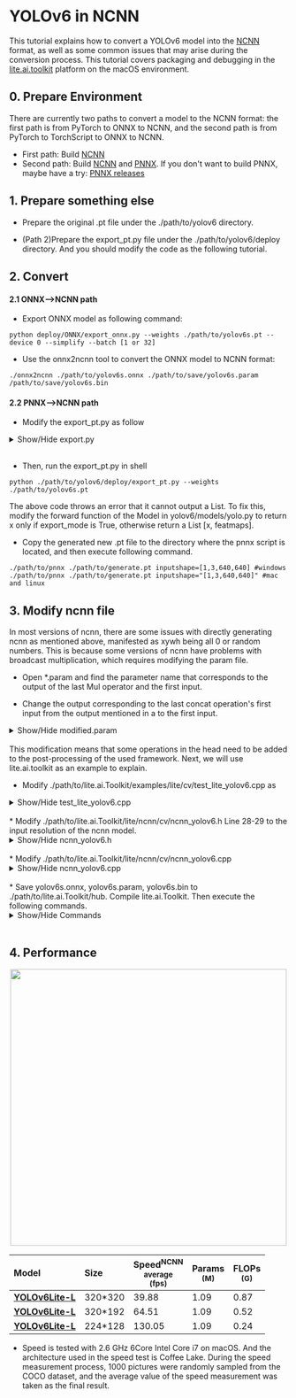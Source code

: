 # YOLOv6 in NCNN

This tutorial explains how to convert a YOLOv6 model into the [NCNN](https://github.com/Tencent/ncnn) format, as well as some common issues that may arise during the conversion process. This tutorial covers packaging and debugging in the [lite.ai.toolkit](https://github.com/DefTruth/lite.ai.toolkit) platform on the macOS environment.

## 0. Prepare Environment

There are currently two paths to convert a model to the NCNN format: the first path is from PyTorch to ONNX to NCNN, and the second path is from PyTorch to TorchScript to ONNX to NCNN.
* First path: Build [NCNN](https://github.com/Tencent/ncnn)
* Second path: Build [NCNN](https://github.com/Tencent/ncnn) and [PNNX](https://github.com/Tencent/ncnn/tree/master/tools/pnnx). If you don't want to build PNNX, maybe have a try: [PNNX releases](https://github.com/pnnx/pnnx/releases)

## 1. Prepare something else

* Prepare the original .pt file under the ./path/to/yolov6 directory.

* (Path 2)Prepare the export_pt.py file under the ./path/to/yolov6/deploy directory. And you should modify the code as the following tutorial.

## 2. Convert

#### 2.1 ONNX-->NCNN path

* Export ONNX model as following command:

```shell
python deploy/ONNX/export_onnx.py --weights ./path/to/yolov6s.pt --device 0 --simplify --batch [1 or 32]
```

* Use the onnx2ncnn tool to convert the ONNX model to NCNN format:

```shell
./onnx2ncnn ./path/to/yolov6s.onnx ./path/to/save/yolov6s.param /path/to/save/yolov6s.bin
```

#### 2.2 PNNX-->NCNN path

* Modify the export_pt.py as follow
<details>
    <summary>Show/Hide export.py</summary>

    #!/usr/bin/env python3
    # -*- coding:utf-8 -*-
    import argparse
    import sys
    import os
    import torch
    import torch.nn as nn

    ROOT = os.getcwd()
    if str(ROOT) not in sys.path:
        sys.path.append(str(ROOT))

    from yolov6.models.yolo import *
    from yolov6.models.effidehead import Detect
    from yolov6.layers.common import *
    from yolov6.utils.events import LOGGER
    from yolov6.utils.checkpoint import load_checkpoint

    if __name__ == '__main__':
        parser = argparse.ArgumentParser()
        parser.add_argument('--weights', type=str, default='./yolov6s.pt', help='weights path')
        parser.add_argument('--half', action='store_true', help='FP16 half-precision export')
        parser.add_argument('--device', default='cpu', help='cuda device, i.e. 0 or 0,1,2,3 or cpu')
        parser.add_argument('--inplace', action='store_true', help='set Detect() inplace=True')
        args = parser.parse_args()
        print(args)

        cuda = args.device != 'cpu' and torch.cuda.is_available()
        device = torch.device(f'cuda:{args.device}' if cuda else 'cpu')
        assert not (device.type == 'cpu' and args.half), '--half only compatible with GPU export, i.e. use --device 0'
        model = load_checkpoint(args.weights, map_location=device, inplace=True, fuse=True)  # load FP32 model
        for layer in model.modules():
            if isinstance(layer, RepVGGBlock):
                layer.switch_to_deploy()

        if args.half:
            model = model.half()
        model.eval()
        for k, m in model.named_modules():
            if isinstance(m, Conv):
                if isinstance(m.act, nn.SiLU):
                    m.act = SiLU()
            elif isinstance(m, Detect):
                m.inplace = args.inplace

        x = torch.rand(1, 3, 512, 512)
        mod = torch.jit.trace(model, x)
        mod.save("your_filename.pt")
</details>
<br>

* Then, run the export_pt.py in shell

```shell
python ./path/to/yolov6/deploy/export_pt.py --weights ./path/to/yolov6s.pt
```
The above code throws an error that it cannot output a List. To fix this, modify the forward function of the Model in yolov6/models/yolo.py to return x only if export_mode is True, otherwise return a List [x, featmaps].

* Copy the generated new .pt file to the directory where the pnnx script is located, and then execute following command.

```shell
./path/to/pnnx ./path/to/generate.pt inputshape=[1,3,640,640] #windows
./path/to/pnnx ./path/to/generate.pt inputshape="[1,3,640,640]" #mac and linux
```

## 3. Modify ncnn file
In most versions of ncnn, there are some issues with directly generating ncnn as mentioned above, manifested as xywh being all 0 or random numbers. This is because some versions of ncnn have problems with broadcast multiplication, which requires modifying the param file.

- Open *.param and find the parameter name that corresponds to the output of the last Mul operator and the first input.

- Change the output corresponding to the last concat operation's first input from the output mentioned in a to the first input.

<details>
    <summary>Show/Hide modified.param</summary>

    #The parameter names corresponding to the output of step a and the first input are 182 (output) and 180 (first input) on line 162.
    #The specific operation of step b is to change 182 to 180 in line 165.
    7767517
    163 186
    Input                    in0                      0 1 in0
    Convolution              convrelu_0               1 1 in0 1 0=16 1=3 11=3 12=1 13=2 14=1 2=1 3=2 4=1 5=1 6=432 9=1
    Convolution              convrelu_1               1 1 1 2 0=32 1=3 11=3 12=1 13=2 14=1 2=1 3=2 4=1 5=1 6=4608 9=1
    Convolution              convrelu_2               1 1 2 3 0=32 1=3 11=3 12=1 13=1 14=1 2=1 3=1 4=1 5=1 6=9216 9=1
    Convolution              convrelu_3               1 1 3 4 0=32 1=3 11=3 12=1 13=1 14=1 2=1 3=1 4=1 5=1 6=9216 9=1
    Split                    splitncnn_0              1 2 4 5 6
    Convolution              convrelu_4               1 1 6 7 0=64 1=3 11=3 12=1 13=2 14=1 2=1 3=2 4=1 5=1 6=18432 9=1
    Convolution              convrelu_5               1 1 7 8 0=64 1=3 11=3 12=1 13=1 14=1 2=1 3=1 4=1 5=1 6=36864 9=1
    Convolution              convrelu_6               1 1 8 9 0=64 1=3 11=3 12=1 13=1 14=1 2=1 3=1 4=1 5=1 6=36864 9=1
    Convolution              convrelu_7               1 1 9 10 0=64 1=3 11=3 12=1 13=1 14=1 2=1 3=1 4=1 5=1 6=36864 9=1
    Convolution              convrelu_8               1 1 10 11 0=64 1=3 11=3 12=1 13=1 14=1 2=1 3=1 4=1 5=1 6=36864 9=1
    Split                    splitncnn_1              1 3 11 12 13 14
    Convolution              convrelu_9               1 1 14 15 0=128 1=3 11=3 12=1 13=2 14=1 2=1 3=2 4=1 5=1 6=73728 9=1
    Convolution              convrelu_10              1 1 15 16 0=128 1=3 11=3 12=1 13=1 14=1 2=1 3=1 4=1 5=1 6=147456 9=1
    Convolution              convrelu_11              1 1 16 17 0=128 1=3 11=3 12=1 13=1 14=1 2=1 3=1 4=1 5=1 6=147456 9=1
    Convolution              convrelu_12              1 1 17 18 0=128 1=3 11=3 12=1 13=1 14=1 2=1 3=1 4=1 5=1 6=147456 9=1
    Convolution              convrelu_13              1 1 18 19 0=128 1=3 11=3 12=1 13=1 14=1 2=1 3=1 4=1 5=1 6=147456 9=1
    Convolution              convrelu_14              1 1 19 20 0=128 1=3 11=3 12=1 13=1 14=1 2=1 3=1 4=1 5=1 6=147456 9=1
    Convolution              convrelu_15              1 1 20 21 0=128 1=3 11=3 12=1 13=1 14=1 2=1 3=1 4=1 5=1 6=147456 9=1
    Split                    splitncnn_2              1 3 21 22 23 24
    Convolution              convrelu_16              1 1 24 25 0=192 1=3 11=3 12=1 13=2 14=1 2=1 3=2 4=1 5=1 6=221184 9=1
    Convolution              convrelu_17              1 1 25 26 0=192 1=3 11=3 12=1 13=1 14=1 2=1 3=1 4=1 5=1 6=331776 9=1
    Convolution              convrelu_18              1 1 26 27 0=192 1=3 11=3 12=1 13=1 14=1 2=1 3=1 4=1 5=1 6=331776 9=1
    Split                    splitncnn_3              1 2 27 28 29
    Convolution              convrelu_19              1 1 29 30 0=256 1=3 11=3 12=1 13=2 14=1 2=1 3=2 4=1 5=1 6=442368 9=1
    Convolution              convrelu_20              1 1 30 31 0=256 1=3 11=3 12=1 13=1 14=1 2=1 3=1 4=1 5=1 6=589824 9=1
    Convolution              convrelu_21              1 1 31 32 0=256 1=3 11=3 12=1 13=1 14=1 2=1 3=1 4=1 5=1 6=589824 9=1
    Split                    splitncnn_4              1 2 32 33 34
    Convolution              convrelu_22              1 1 34 35 0=128 1=1 11=1 12=1 13=1 14=0 2=1 3=1 4=0 5=1 6=32768 9=1
    Convolution              convrelu_23              1 1 35 36 0=128 1=3 11=3 12=1 13=1 14=1 2=1 3=1 4=1 5=1 6=147456 9=1
    Convolution              convrelu_24              1 1 36 37 0=128 1=1 11=1 12=1 13=1 14=0 2=1 3=1 4=0 5=1 6=16384 9=1
    Split                    splitncnn_5              1 2 37 38 39
    Pooling                  maxpool2d_110            1 1 39 40 0=0 1=5 11=5 12=1 13=2 2=1 3=2 5=1
    Split                    splitncnn_6              1 2 40 41 42
    Pooling                  maxpool2d_111            1 1 42 43 0=0 1=5 11=5 12=1 13=2 2=1 3=2 5=1
    Split                    splitncnn_7              1 2 43 44 45
    Pooling                  maxpool2d_112            1 1 45 46 0=0 1=5 11=5 12=1 13=2 2=1 3=2 5=1
    Concat                   cat_0                    4 1 38 41 44 46 47 0=0
    Convolution              convrelu_27              1 1 33 48 0=128 1=1 11=1 12=1 13=1 14=0 2=1 3=1 4=0 5=1 6=32768 9=1
    Convolution              convrelu_25              1 1 47 49 0=128 1=1 11=1 12=1 13=1 14=0 2=1 3=1 4=0 5=1 6=65536 9=1
    Convolution              convrelu_26              1 1 49 50 0=128 1=3 11=3 12=1 13=1 14=1 2=1 3=1 4=1 5=1 6=147456 9=1
    Concat                   cat_1                    2 1 48 50 51 0=0
    Convolution              convrelu_28              1 1 51 52 0=256 1=1 11=1 12=1 13=1 14=0 2=1 3=1 4=0 5=1 6=65536 9=1
    Convolution              convrelu_30              1 1 52 53 0=128 1=1 11=1 12=1 13=1 14=0 2=1 3=1 4=0 5=1 6=32768 9=1
    Split                    splitncnn_8              1 2 53 54 55
    Deconvolution            deconv_107               1 1 55 56 0=128 1=2 11=2 12=1 13=2 14=0 18=0 19=0 2=1 3=2 4=0 5=1 6=65536
    Convolution              convrelu_32              1 1 28 57 0=128 1=1 11=1 12=1 13=1 14=0 2=1 3=1 4=0 5=1 6=24576 9=1
    Convolution              convrelu_29              1 1 23 58 0=128 1=1 11=1 12=1 13=1 14=0 2=1 3=1 4=0 5=1 6=16384 9=1
    Convolution              convrelu_31              1 1 58 59 0=128 1=3 11=3 12=1 13=2 14=1 2=1 3=2 4=1 5=1 6=147456 9=1
    Concat                   cat_2                    3 1 56 57 59 60 0=0
    Convolution              convrelu_33              1 1 60 61 0=128 1=1 11=1 12=1 13=1 14=0 2=1 3=1 4=0 5=1 6=49152 9=1
    Convolution              convrelu_34              1 1 61 62 0=128 1=3 11=3 12=1 13=1 14=1 2=1 3=1 4=1 5=1 6=147456 9=1
    Convolution              convrelu_35              1 1 62 63 0=128 1=3 11=3 12=1 13=1 14=1 2=1 3=1 4=1 5=1 6=147456 9=1
    Convolution              convrelu_36              1 1 63 64 0=128 1=3 11=3 12=1 13=1 14=1 2=1 3=1 4=1 5=1 6=147456 9=1
    Convolution              convrelu_37              1 1 64 65 0=128 1=3 11=3 12=1 13=1 14=1 2=1 3=1 4=1 5=1 6=147456 9=1
    Convolution              convrelu_39              1 1 65 66 0=64 1=1 11=1 12=1 13=1 14=0 2=1 3=1 4=0 5=1 6=8192 9=1
    Split                    splitncnn_9              1 2 66 67 68
    Deconvolution            deconv_108               1 1 68 69 0=64 1=2 11=2 12=1 13=2 14=0 18=0 19=0 2=1 3=2 4=0 5=1 6=16384
    Convolution              convrelu_41              1 1 22 70 0=64 1=1 11=1 12=1 13=1 14=0 2=1 3=1 4=0 5=1 6=8192 9=1
    Convolution              convrelu_38              1 1 13 71 0=64 1=1 11=1 12=1 13=1 14=0 2=1 3=1 4=0 5=1 6=4096 9=1
    Convolution              convrelu_40              1 1 71 72 0=64 1=3 11=3 12=1 13=2 14=1 2=1 3=2 4=1 5=1 6=36864 9=1
    Concat                   cat_3                    3 1 69 70 72 73 0=0
    Convolution              convrelu_42              1 1 73 74 0=64 1=1 11=1 12=1 13=1 14=0 2=1 3=1 4=0 5=1 6=12288 9=1
    Convolution              convrelu_43              1 1 74 75 0=64 1=3 11=3 12=1 13=1 14=1 2=1 3=1 4=1 5=1 6=36864 9=1
    Convolution              convrelu_44              1 1 75 76 0=64 1=3 11=3 12=1 13=1 14=1 2=1 3=1 4=1 5=1 6=36864 9=1
    Convolution              convrelu_45              1 1 76 77 0=64 1=3 11=3 12=1 13=1 14=1 2=1 3=1 4=1 5=1 6=36864 9=1
    Convolution              convrelu_46              1 1 77 78 0=64 1=3 11=3 12=1 13=1 14=1 2=1 3=1 4=1 5=1 6=36864 9=1
    Convolution              convrelu_48              1 1 78 79 0=32 1=1 11=1 12=1 13=1 14=0 2=1 3=1 4=0 5=1 6=2048 9=1
    Split                    splitncnn_10             1 2 79 80 81
    Deconvolution            deconv_109               1 1 81 82 0=32 1=2 11=2 12=1 13=2 14=0 18=0 19=0 2=1 3=2 4=0 5=1 6=4096
    Convolution              convrelu_50              1 1 12 83 0=32 1=1 11=1 12=1 13=1 14=0 2=1 3=1 4=0 5=1 6=2048 9=1
    Convolution              convrelu_47              1 1 5 84 0=32 1=1 11=1 12=1 13=1 14=0 2=1 3=1 4=0 5=1 6=1024 9=1
    Convolution              convrelu_49              1 1 84 85 0=32 1=3 11=3 12=1 13=2 14=1 2=1 3=2 4=1 5=1 6=9216 9=1
    Concat                   cat_4                    3 1 82 83 85 86 0=0
    Convolution              convrelu_51              1 1 86 87 0=32 1=1 11=1 12=1 13=1 14=0 2=1 3=1 4=0 5=1 6=3072 9=1
    Convolution              convrelu_52              1 1 87 88 0=32 1=3 11=3 12=1 13=1 14=1 2=1 3=1 4=1 5=1 6=9216 9=1
    Convolution              convrelu_53              1 1 88 89 0=32 1=3 11=3 12=1 13=1 14=1 2=1 3=1 4=1 5=1 6=9216 9=1
    Convolution              convrelu_54              1 1 89 90 0=32 1=3 11=3 12=1 13=1 14=1 2=1 3=1 4=1 5=1 6=9216 9=1
    Convolution              convrelu_55              1 1 90 91 0=32 1=3 11=3 12=1 13=1 14=1 2=1 3=1 4=1 5=1 6=9216 9=1
    Split                    splitncnn_11             1 2 91 92 93
    Convolution              convrelu_56              1 1 93 94 0=32 1=3 11=3 12=1 13=2 14=1 2=1 3=2 4=1 5=1 6=9216 9=1
    Concat                   cat_5                    2 1 94 80 95 0=0
    Convolution              convrelu_57              1 1 95 96 0=64 1=3 11=3 12=1 13=1 14=1 2=1 3=1 4=1 5=1 6=36864 9=1
    Convolution              convrelu_58              1 1 96 97 0=64 1=3 11=3 12=1 13=1 14=1 2=1 3=1 4=1 5=1 6=36864 9=1
    Convolution              convrelu_59              1 1 97 98 0=64 1=3 11=3 12=1 13=1 14=1 2=1 3=1 4=1 5=1 6=36864 9=1
    Convolution              convrelu_60              1 1 98 99 0=64 1=3 11=3 12=1 13=1 14=1 2=1 3=1 4=1 5=1 6=36864 9=1
    Split                    splitncnn_12             1 2 99 100 101
    Convolution              convrelu_61              1 1 101 102 0=64 1=3 11=3 12=1 13=2 14=1 2=1 3=2 4=1 5=1 6=36864 9=1
    Concat                   cat_6                    2 1 102 67 103 0=0
    Convolution              convrelu_62              1 1 103 104 0=128 1=3 11=3 12=1 13=1 14=1 2=1 3=1 4=1 5=1 6=147456 9=1
    Convolution              convrelu_63              1 1 104 105 0=128 1=3 11=3 12=1 13=1 14=1 2=1 3=1 4=1 5=1 6=147456 9=1
    Convolution              convrelu_64              1 1 105 106 0=128 1=3 11=3 12=1 13=1 14=1 2=1 3=1 4=1 5=1 6=147456 9=1
    Convolution              convrelu_65              1 1 106 107 0=128 1=3 11=3 12=1 13=1 14=1 2=1 3=1 4=1 5=1 6=147456 9=1
    Split                    splitncnn_13             1 2 107 108 109
    Convolution              convrelu_66              1 1 109 110 0=128 1=3 11=3 12=1 13=2 14=1 2=1 3=2 4=1 5=1 6=147456 9=1
    Concat                   cat_7                    2 1 110 54 111 0=0
    Convolution              conv_87                  1 1 92 112 0=32 1=1 11=1 12=1 13=1 14=0 2=1 3=1 4=0 5=1 6=1024
    Swish                    silu_4                   1 1 112 113
    Split                    splitncnn_14             1 2 113 114 115
    Convolution              conv_88                  1 1 115 116 0=32 1=3 11=3 12=1 13=1 14=1 2=1 3=1 4=1 5=1 6=9216
    Swish                    silu_5                   1 1 116 117
    Convolution              conv_90                  1 1 114 118 0=32 1=3 11=3 12=1 13=1 14=1 2=1 3=1 4=1 5=1 6=9216
    Swish                    silu_6                   1 1 118 119
    Convolution              conv_92                  1 1 100 120 0=64 1=1 11=1 12=1 13=1 14=0 2=1 3=1 4=0 5=1 6=4096
    Swish                    silu_7                   1 1 120 121
    Split                    splitncnn_15             1 2 121 122 123
    Convolution              conv_93                  1 1 123 124 0=64 1=3 11=3 12=1 13=1 14=1 2=1 3=1 4=1 5=1 6=36864
    Swish                    silu_8                   1 1 124 125
    Convolution              conv_95                  1 1 122 126 0=64 1=3 11=3 12=1 13=1 14=1 2=1 3=1 4=1 5=1 6=36864
    Swish                    silu_9                   1 1 126 127
    Convolution              conv_97                  1 1 108 128 0=128 1=1 11=1 12=1 13=1 14=0 2=1 3=1 4=0 5=1 6=16384
    Swish                    silu_10                  1 1 128 129
    Split                    splitncnn_16             1 2 129 130 131
    Convolution              conv_98                  1 1 131 132 0=128 1=3 11=3 12=1 13=1 14=1 2=1 3=1 4=1 5=1 6=147456
    Swish                    silu_11                  1 1 132 133
    Convolution              conv_100                 1 1 130 134 0=128 1=3 11=3 12=1 13=1 14=1 2=1 3=1 4=1 5=1 6=147456
    Swish                    silu_12                  1 1 134 135
    Convolution              convrelu_67              1 1 111 136 0=256 1=3 11=3 12=1 13=1 14=1 2=1 3=1 4=1 5=1 6=589824 9=1
    Convolution              convrelu_68              1 1 136 137 0=256 1=3 11=3 12=1 13=1 14=1 2=1 3=1 4=1 5=1 6=589824 9=1
    Convolution              convrelu_69              1 1 137 138 0=256 1=3 11=3 12=1 13=1 14=1 2=1 3=1 4=1 5=1 6=589824 9=1
    Convolution              convrelu_70              1 1 138 139 0=256 1=3 11=3 12=1 13=1 14=1 2=1 3=1 4=1 5=1 6=589824 9=1
    Convolution              conv_102                 1 1 139 140 0=256 1=1 11=1 12=1 13=1 14=0 2=1 3=1 4=0 5=1 6=65536
    Swish                    silu_13                  1 1 140 141
    Split                    splitncnn_17             1 2 141 142 143
    Convolution              conv_103                 1 1 143 144 0=256 1=3 11=3 12=1 13=1 14=1 2=1 3=1 4=1 5=1 6=589824
    Swish                    silu_14                  1 1 144 145
    Convolution              conv_105                 1 1 142 146 0=256 1=3 11=3 12=1 13=1 14=1 2=1 3=1 4=1 5=1 6=589824
    Swish                    silu_15                  1 1 146 147
    Convolution              convsigmoid_74           1 1 117 148 0=80 1=1 11=1 12=1 13=1 14=0 2=1 3=1 4=0 5=1 6=2560 9=4
    Reshape                  reshape_187              1 1 148 149 0=4096 1=80
    Convolution              convsigmoid_73           1 1 125 150 0=80 1=1 11=1 12=1 13=1 14=0 2=1 3=1 4=0 5=1 6=5120 9=4
    Reshape                  reshape_186              1 1 150 151 0=1024 1=80
    Convolution              convsigmoid_72           1 1 133 152 0=80 1=1 11=1 12=1 13=1 14=0 2=1 3=1 4=0 5=1 6=10240 9=4
    Reshape                  reshape_185              1 1 152 153 0=256 1=80
    Convolution              convsigmoid_71           1 1 145 154 0=80 1=1 11=1 12=1 13=1 14=0 2=1 3=1 4=0 5=1 6=20480 9=4
    Reshape                  reshape_184              1 1 154 155 0=64 1=80
    Concat                   cat_8                    4 1 149 151 153 155 156 0=1
    Convolution              conv_106                 1 1 147 157 0=4 1=1 11=1 12=1 13=1 14=0 2=1 3=1 4=0 5=1 6=1024
    Convolution              conv_101                 1 1 135 158 0=4 1=1 11=1 12=1 13=1 14=0 2=1 3=1 4=0 5=1 6=512
    Convolution              conv_96                  1 1 127 159 0=4 1=1 11=1 12=1 13=1 14=0 2=1 3=1 4=0 5=1 6=256
    Convolution              conv_91                  1 1 119 160 0=4 1=1 11=1 12=1 13=1 14=0 2=1 3=1 4=0 5=1 6=128
    Reshape                  reshape_191              1 1 160 161 0=4096 1=4
    Reshape                  reshape_190              1 1 159 162 0=1024 1=4
    Reshape                  reshape_189              1 1 158 163 0=256 1=4
    Reshape                  reshape_188              1 1 157 164 0=64 1=4
    Concat                   cat_9                    4 1 161 162 163 164 165 0=1
    Permute                  permute_192              1 1 165 166 0=1
    Slice                    split_0                  1 2 166 167 168 -23300=2,2,-233 1=1
    MemoryData               pnnx_fold_anchor_points.1 0 1 169 0=2 1=5440
    MemoryData               pnnx_fold_anchor_points.1_1 0 1 170 0=2 1=5440
    BinaryOp                 sub_0                    2 1 169 167 171 0=1
    Split                    splitncnn_18             1 2 171 172 173
    BinaryOp                 add_1                    2 1 170 168 174 0=0
    Split                    splitncnn_19             1 2 174 175 176
    BinaryOp                 add_2                    2 1 172 175 177 0=0
    BinaryOp                 div_3                    1 1 177 178 0=3 1=1 2=2.000000e+00
    BinaryOp                 sub_4                    2 1 176 173 179 0=1
    Concat                   cat_10                   2 1 178 179 180 0=1
    MemoryData               pnnx_fold_stride_tensor.1 0 1 181 0=1 1=5440
    BinaryOp                 mul_5                    2 1 180 181 182 0=2
    MemoryData               pnnx_fold_925            0 1 183 0=1 1=5440
    Permute                  permute_193              1 1 156 184 0=1
    Concat                   cat_11                   3 1 180 183 184 out0 0=1
    #origin : Concat                   cat_11                   3 1 182 183 184 out0 0=1
</details>
<br>
This modification means that some operations in the head need to be added to the post-processing of the used framework. Next, we will use lite.ai.toolkit as an example to explain.

* Modify ./path/to/lite.ai.Toolkit/examples/lite/cv/test_lite_yolov6.cpp as

<details>
    <summary>Show/Hide test_lite_yolov6.cpp</summary>
    //
    // Created by DefTruth on 2022/6/25.
    //

    #include "lite/lite.h"

    static void test_onnxruntime(std::string onnx)//保留onnx对比下效果，如果要更换onnx模型需更改onnx对应的头文件与代码
    {
    #ifdef ENABLE_ONNXRUNTIME
    std::string onnx_path = "../../../hub/onnx/cv/" + onnx;
    std::string test_img_path = "../../../examples/lite/resources/test_lite_yolov5_2.jpg";//切换为测试图片路径
    std::string save_img_path = "../../../logs/test_oxr_yolov6_1.jpg";

    // 2. Test Specific Engine ONNXRuntime
    lite::onnxruntime::cv::detection::YOLOv6 *yolov6 =
        new lite::onnxruntime::cv::detection::YOLOv6(onnx_path);

    std::vector<lite::types::Boxf> detected_boxes;
    cv::Mat img_bgr = cv::imread(test_img_path);
    yolov6->detect(img_bgr, detected_boxes, 0.5);

    lite::utils::draw_boxes_inplace(img_bgr, detected_boxes);

    cv::imwrite(save_img_path, img_bgr);

    std::cout << "ONNXRuntime Version Detected Boxes Num: " << detected_boxes.size() << std::endl;

    delete yolov6;
    #endif
    }

    static void test_ncnn(std::string ncnn_param, std::string ncnn_bin)
    {
    #ifdef ENABLE_NCNN
    std::string param_path = "../../../hub/ncnn/cv/" + ncnn_param;
    std::string bin_path = "../../../hub/ncnn/cv/" + ncnn_bin;
    std::string test_img_path = "../../../examples/lite/resources/test_lite_yolov5_2.jpg"; //切换为测试图片路径
    std::string save_img_path = "../../../logs/test_ncnn_yolov6_2.jpg";

    // 4. Test Specific Engine NCNN
    lite::ncnn::cv::detection::YOLOv6 *yolov6 =
        new lite::ncnn::cv::detection::YOLOv6(param_path, bin_path);

    std::vector<lite::types::Boxf> detected_boxes;
    cv::Mat img_bgr = cv::imread(test_img_path);
    yolov6->detect(img_bgr, detected_boxes);

    lite::utils::draw_boxes_inplace(img_bgr, detected_boxes);

    cv::imwrite(save_img_path, img_bgr);

    std::cout << "NCNN Version Detected Boxes Num: " << detected_boxes.size() << std::endl;

    delete yolov6;
    #endif
    }

    static void test_lite(std::string onnx, std::string ncnn_param, std::string ncnn_bin)
    {
    test_onnxruntime(onnx);
    test_ncnn(ncnn_param, ncnn_bin);
    }

    int main(__unused int argc, __unused char *argv[])
    {
    std::string onnx = argv[1];
    std::string ncnn_param = argv[2];
    std::string ncnn_bin = argv[3];
    test_lite(onnx, ncnn_param, ncnn_bin);
    return 0;
    }
</details>
<br>
* Modify ./path/to/lite.ai.Toolkit/lite/ncnn/cv/ncnn_yolov6.h Line 28-29 to the input resolution of the ncnn model.

<details>
    <summary>Show/Hide ncnn_yolov6.h</summary>

    //
    // Created by DefTruth on 2022/6/25.
    //

    #ifndef LITE_AI_TOOLKIT_NCNN_CV_NCNN_YOLOV6_H
    #define LITE_AI_TOOLKIT_NCNN_CV_NCNN_YOLOV6_H

    #include "lite/ncnn/core/ncnn_core.h"

    namespace ncnncv
    {
    class LITE_EXPORTS NCNNYOLOv6
    {
    private:
        ncnn::Net *net = nullptr;
        const char *log_id = nullptr;
        const char *param_path = nullptr;
        const char *bin_path = nullptr;
        std::vector<const char *> input_names;
        std::vector<const char *> output_names;
        std::vector<int> input_indexes;
        std::vector<int> output_indexes;

    public:
        explicit NCNNYOLOv6(const std::string &_param_path,
                            const std::string &_bin_path,
                            unsigned int _num_threads = 1,
                            int _input_height = 512,
                            int _input_width = 512); //
        ~NCNNYOLOv6();

    private:
        // nested classes
        typedef struct GridAndStride
        {
        int grid0;
        int grid1;
        int stride;
        } YOLOv6Anchor;

        typedef struct
        {
        float r;
        int dw;
        int dh;
        int new_unpad_w;
        int new_unpad_h;
        bool flag;
        } YOLOv6ScaleParams;

    private:
        const unsigned int num_threads; // initialize at runtime.
        const int input_height; // 640/320
        const int input_width; // 640/320

        const char *class_names[80] = {
            "person", "bicycle", "car", "motorcycle", "airplane", "bus", "train", "truck", "boat", "traffic light",
            "fire hydrant", "stop sign", "parking meter", "bench", "bird", "cat", "dog", "horse", "sheep", "cow",
            "elephant", "bear", "zebra", "giraffe", "backpack", "umbrella", "handbag", "tie", "suitcase", "frisbee",
            "skis", "snowboard", "sports ball", "kite", "baseball bat", "baseball glove", "skateboard", "surfboard",
            "tennis racket", "bottle", "wine glass", "cup", "fork", "knife", "spoon", "bowl", "banana", "apple",
            "sandwich", "orange", "broccoli", "carrot", "hot dog", "pizza", "donut", "cake", "chair", "couch",
            "potted plant", "bed", "dining table", "toilet", "tv", "laptop", "mouse", "remote", "keyboard",
            "cell phone", "microwave", "oven", "toaster", "sink", "refrigerator", "book", "clock", "vase",
            "scissors", "teddy bear", "hair drier", "toothbrush"
        };
        enum NMS
        {
        HARD = 0, BLEND = 1, OFFSET = 2
        };
        const float mean_vals[3] = {0.f, 0.f, 0.f}; // RGB
        const float norm_vals[3] = {1.0 / 255.f, 1.0 / 255.f, 1.0 / 255.f};
        static constexpr const unsigned int max_nms = 30000;

    protected:
        NCNNYOLOv6(const NCNNYOLOv6 &) = delete; //
        NCNNYOLOv6(NCNNYOLOv6 &&) = delete; //
        NCNNYOLOv6 &operator=(const NCNNYOLOv6 &) = delete; //
        NCNNYOLOv6 &operator=(NCNNYOLOv6 &&) = delete; //

    private:
        void print_debug_string();

        void transform(const cv::Mat &mat_rs, ncnn::Mat &in);

        void resize_unscale(const cv::Mat &mat,
                            cv::Mat &mat_rs,
                            int target_height,
                            int target_width,
                            YOLOv6ScaleParams &scale_params);

        void generate_anchors(const int target_height,
                            const int target_width,
                            std::vector<int> &strides,
                            std::vector<YOLOv6Anchor> &anchors);

        void generate_bboxes(const YOLOv6ScaleParams &scale_params,
                            std::vector<types::Boxf> &bbox_collection,
                            ncnn::Extractor &extractor,
                            float score_threshold, int img_height,
                            int img_width); // rescale & exclude

        void nms(std::vector<types::Boxf> &input, std::vector<types::Boxf> &output,
                float iou_threshold, unsigned int topk, unsigned int nms_type);

    public:
        void detect(const cv::Mat &mat, std::vector<types::Boxf> &detected_boxes,
                    float score_threshold = 0.5f, float iou_threshold = 0.45f,
                    unsigned int topk = 100, unsigned int nms_type = NMS::OFFSET);
    };
    }

    #endif //LITE_AI_TOOLKIT_NCNN_CV_NCNN_YOLOV6_H
</details>
<br>
* Modify ./path/to/lite.ai.Toolkit/lite/ncnn/cv/ncnn_yolov6.cpp

<details>
    <summary>Show/Hide ncnn_yolov6.cpp</summary>

    //
    // Created by DefTruth on 2022/6/25.
    //

    #include "ncnn_yolov6.h"
    #include "lite/utils.h"

    using ncnncv::NCNNYOLOv6;


    NCNNYOLOv6::NCNNYOLOv6(const std::string &_param_path,
                        const std::string &_bin_path,
                        unsigned int _num_threads,
                        int _input_height,
                        int _input_width) :
        log_id(_param_path.data()), param_path(_param_path.data()),
        bin_path(_bin_path.data()), num_threads(_num_threads),
        input_height(_input_height), input_width(_input_width)
    {
    net = new ncnn::Net();
    // init net, change this setting for better performance.
    net->opt.use_fp16_arithmetic = false;
    net->opt.use_vulkan_compute = false; // default
    // setup Focus in yolov5
    // net->register_custom_layer("YoloV5Focus", YoloV5Focus_layer_creator);
    net->load_param(param_path);
    net->load_model(bin_path);
    #ifdef LITENCNN_DEBUG
    this->print_debug_string();
    #endif
    }

    NCNNYOLOv6::~NCNNYOLOv6()
    {
    if (net) delete net;
    net = nullptr;
    }

    void NCNNYOLOv6::transform(const cv::Mat &mat_rs, ncnn::Mat &in)
    {
    // BGR NHWC -> RGB NCHW
    in = ncnn::Mat::from_pixels(mat_rs.data, ncnn::Mat::PIXEL_BGR2RGB, input_width, input_height);
    in.substract_mean_normalize(mean_vals, norm_vals);
    }

    // letterbox
    void NCNNYOLOv6::resize_unscale(const cv::Mat &mat, cv::Mat &mat_rs,
                                    int target_height, int target_width,
                                    YOLOv6ScaleParams &scale_params)
    {
    if (mat.empty()) return;
    int img_height = static_cast<int>(mat.rows);
    int img_width = static_cast<int>(mat.cols);

    mat_rs = cv::Mat(target_height, target_width, CV_8UC3,
                    cv::Scalar(114, 114, 114));
    // scale ratio (new / old) new_shape(h,w)
    float w_r = (float) target_width / (float) img_width;
    float h_r = (float) target_height / (float) img_height;
    float r = std::min(w_r, h_r);
    // compute padding
    int new_unpad_w = static_cast<int>((float) img_width * r); // floor
    int new_unpad_h = static_cast<int>((float) img_height * r); // floor
    int pad_w = target_width - new_unpad_w; // >=0
    int pad_h = target_height - new_unpad_h; // >=0

    int dw = pad_w / 2;
    int dh = pad_h / 2;

    // resize with unscaling
    cv::Mat new_unpad_mat;
    // cv::Mat new_unpad_mat = mat.clone(); // may not need clone.
    cv::resize(mat, new_unpad_mat, cv::Size(new_unpad_w, new_unpad_h));
    new_unpad_mat.copyTo(mat_rs(cv::Rect(dw, dh, new_unpad_w, new_unpad_h)));

    // record scale params.
    scale_params.r = r;
    scale_params.dw = dw;
    scale_params.dh = dh;
    scale_params.new_unpad_w = new_unpad_w;
    scale_params.new_unpad_h = new_unpad_h;
    scale_params.flag = true;
    }

    void NCNNYOLOv6::detect(const cv::Mat &mat, std::vector<types::Boxf> &detected_boxes,
                            float score_threshold, float iou_threshold,
                            unsigned int topk, unsigned int nms_type)
    {
    if (mat.empty()) return;
    int img_height = static_cast<int>(mat.rows);
    int img_width = static_cast<int>(mat.cols);
    // resize & unscale
    cv::Mat mat_rs;
    YOLOv6ScaleParams scale_params;
    this->resize_unscale(mat, mat_rs, input_height, input_width, scale_params);

    // 1. make input tensor
    ncnn::Mat input;
    this->transform(mat_rs, input);
    // 2. inference & extract
    auto extractor = net->create_extractor();
    extractor.set_light_mode(false);  // default
    extractor.set_num_threads(num_threads);
    extractor.input("in0", input);
    // 3.rescale & exclude.
    std::vector<types::Boxf> bbox_collection;
    this->generate_bboxes(scale_params, bbox_collection, extractor, score_threshold, img_height, img_width);
    // 4. hard|blend|offset nms with topk.
    this->nms(bbox_collection, detected_boxes, iou_threshold, topk, nms_type);
    }

    void NCNNYOLOv6::generate_anchors(const int target_height,
                                    const int target_width,
                                    std::vector<int> &strides,
                                    std::vector<YOLOv6Anchor> &anchors)
    {
    for (auto stride: strides)
    {
        int num_grid_w = target_width / stride;
        int num_grid_h = target_height / stride;
        for (int g1 = 0; g1 < num_grid_h; ++g1)
        {
        for (int g0 = 0; g0 < num_grid_w; ++g0)
        {
            YOLOv6Anchor anchor;
            anchor.grid0 = g0;
            anchor.grid1 = g1;
            anchor.stride = stride;
            anchors.push_back(anchor);
        }
        }
    }
    }

    static inline float sigmoid(float x)
    {
    return static_cast<float>(1.f / (1.f + std::exp(-x)));
    }

    void NCNNYOLOv6::generate_bboxes(const YOLOv6ScaleParams &scale_params,
                                    std::vector<types::Boxf> &bbox_collection,
                                    ncnn::Extractor &extractor,
                                    float score_threshold, int img_height,
                                    int img_width)
    {
    ncnn::Mat outputs;
    ncnn::Mat temp;
    ncnn::Mat temp2;
    extractor.extract("out0", outputs); // (1,n=?,85=5+80=cxcy+cwch+obj_conf+cls_conf)
    extractor.extract("181", temp);
    extractor.extract("180", temp2);
    const float* ptr = temp.channel(0);
    const float* ptr2 = temp2.channel(0);

    std::cout << temp.dims << "\n";

    const unsigned int num_anchors = outputs.h;
    const unsigned int num_classes = outputs.w - 5;

    std::vector<YOLOv6Anchor> anchors;
    std::vector<int> strides = {8, 16, 32, 64}; // might have stride=64
    this->generate_anchors(input_height, input_width, strides, anchors);

    float r_ = scale_params.r;
    int dw_ = scale_params.dw;
    int dh_ = scale_params.dh;



    bbox_collection.clear();
    unsigned int count = 0;

    for (unsigned int i = 0; i < num_anchors; ++i)
    {
        const float *offset_obj_cls_ptr =
            (float *) outputs.data + (i * (num_classes + 5)); // row ptr
        float obj_conf = offset_obj_cls_ptr[4];
        if (obj_conf < score_threshold) continue; // filter first.

        float cls_conf = offset_obj_cls_ptr[5];
        unsigned int label = 0;
        for (unsigned int j = 0; j < num_classes; ++j)
        {
        float tmp_conf = offset_obj_cls_ptr[j + 5];
        if (tmp_conf > cls_conf)
        {
            cls_conf = tmp_conf;
            label = j;
        }
        } // argmax

        float conf = obj_conf * cls_conf; // cls_conf (0.,1.)
        if (conf < score_threshold) continue; // filter

        float dx = offset_obj_cls_ptr[0];
        float dy = offset_obj_cls_ptr[1];
        float dw = offset_obj_cls_ptr[2];
        float dh = offset_obj_cls_ptr[3];

        const int stride = anchors.at(i).stride;

        float cx = dx * stride;
        float cy = dy * stride;
        float w = dw * stride;
        float h = dh * stride;

        float x1 = ((cx - w / 2.f) - (float) dw_) / r_;
        float y1 = ((cy - h / 2.f) - (float) dh_) / r_;
        float x2 = ((cx + w / 2.f) - (float) dw_) / r_;
        float y2 = ((cy + h / 2.f) - (float) dh_) / r_;
        std::cout << "x: " << cx << ", y: " << cy << " | w: " << dw << ", h: "<< dh << ", config: " << class_names[label] << "\n";

        types::Boxf box;
        box.x1 = std::max(0.f, x1);
        box.y1 = std::max(0.f, y1);
        box.x2 = std::min(x2, (float) img_width - 1.f);
        box.y2 = std::min(y2, (float) img_height - 1.f);
        box.score = conf;
        box.label = label;
        box.label_text = class_names[label];
        box.flag = true;
        bbox_collection.push_back(box);

        count += 1; // limit boxes for nms.
        if (count > max_nms)
        break;
    }
    #if LITENCNN_DEBUG
    std::cout << "detected num_anchors: " << num_anchors << "\n";
    std::cout << "generate_bboxes num: " << bbox_collection.size() << "\n";
    #endif
    }

    void NCNNYOLOv6::nms(std::vector<types::Boxf> &input, std::vector<types::Boxf> &output,
                        float iou_threshold, unsigned int topk,
                        unsigned int nms_type)
    {
    if (nms_type == NMS::BLEND) lite::utils::blending_nms(input, output, iou_threshold, topk);
    else if (nms_type == NMS::OFFSET) lite::utils::offset_nms(input, output, iou_threshold, topk);
    else lite::utils::hard_nms(input, output, iou_threshold, topk);
    }


    void NCNNYOLOv6::print_debug_string()
    {
    std::cout << "LITENCNN_DEBUG LogId: " << log_id << "\n";
    input_indexes = net->input_indexes();
    output_indexes = net->output_indexes();
    #ifdef NCNN_STRING
    input_names = net->input_names();
    output_names = net->output_names();
    #endif
    std::cout << "=============== Input-Dims ==============\n";
    for (int i = 0; i < input_indexes.size(); ++i)
    {
        std::cout << "Input: ";
        auto tmp_in_blob = net->blobs().at(input_indexes.at(i));
    #ifdef NCNN_STRING
        std::cout << input_names.at(i) << ": ";
    #endif
        std::cout << "shape: c=" << tmp_in_blob.shape.c
                << " h=" << tmp_in_blob.shape.h << " w=" << tmp_in_blob.shape.w << "\n";
    }

    std::cout << "=============== Output-Dims ==============\n";
    for (int i = 0; i < output_indexes.size(); ++i)
    {
        auto tmp_out_blob = net->blobs().at(output_indexes.at(i));
        std::cout << "Output: ";
    #ifdef NCNN_STRING
        std::cout << output_names.at(i) << ": ";
    #endif
        std::cout << "shape: c=" << tmp_out_blob.shape.c
                << " h=" << tmp_out_blob.shape.h << " w=" << tmp_out_blob.shape.w << "\n";
    }
    std::cout << "========================================\n";
    }
</details>
<br>
* Save yolov6s.onnx, yolov6s.param, yolov6s.bin to ./path/to/lite.ai.Toolkit/hub. Compile lite.ai.Toolkit. Then execute the following commands.
<details>
    <summary>Show/Hide Commands</summary>

    cd ./path/to/lite.ai.Toolkit/build/lite.ai.toolkit/bin
    ./lite_yolov6 yolov6s.onnx yolov6s.param yolov6s.bin
</details>
<br>

## 4. Performance

<p align="center">
  <img src="../assets/yolov6lite_l_ncnn.jpg" align="middle" width = "500" />
</p>


| Model                                                         | Size | Speed<sup>NCNN<br/>average <br/>(fps) | Params<br/><sup> (M) | FLOPs<br/><sup> (G) |
| :----------------------------------------------------------- | :-------------------------------- | -------------------------------------- | --------------------------------------- | -------------------- |
|  [**YOLOv6Lite-L**](https://github.com/meituan/YOLOv6/releases/download/0.4.0/yolov6lite_l.pt) | 320*320      | 39.88                                    | 1.09                                    | 0.87                  |
|  [**YOLOv6Lite-L**](https://github.com/meituan/YOLOv6/releases/download/0.4.0/yolov6lite_l.pt) | 320*192      | 64.51                                    | 1.09                                     | 0.52                 |
|  [**YOLOv6Lite-L**](https://github.com/meituan/YOLOv6/releases/download/0.4.0/yolov6lite_l.pt) | 224*128      | 130.05                                    | 1.09                                     | 0.24                 |

- Speed is tested with 2.6 GHz 6Core Intel Core i7 on macOS. And the architecture used in the speed test is Coffee Lake. During the speed measurement process, 1000 pictures were randomly sampled from the COCO dataset, and the average value of the speed measurement was taken as the final result.
